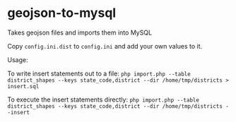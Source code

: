 # geojson-to-mysql
Takes geojson files and imports them into MySQL

Copy `config.ini.dist` to `config.ini` and add your own values to it.

Usage:

To write insert statements out to a file:
`php import.php --table district_shapes --keys state_code,district --dir /home/tmp/districts > insert.sql`

To execute the insert statements directly:
`php import.php --table district_shapes --keys state_code,district --dir /home/tmp/districts --insert`